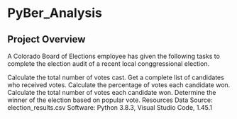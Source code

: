 # PyBer_Analysis

## Project Overview


A Colorado Board of Elections employee has given the following tasks to complete the election audit of a recent local conggressional election.

Calculate the total number of votes cast.
Get a complete list of candidates who received votes.
Calculate the percentage of votes each candidate won.
Calculate the total number of votes each candidate won.
Determine the winner of the election based on popular vote.
Resources
Data Source: election_results.csv
Software: Python 3.8.3, Visual Studio Code, 1.45.1
